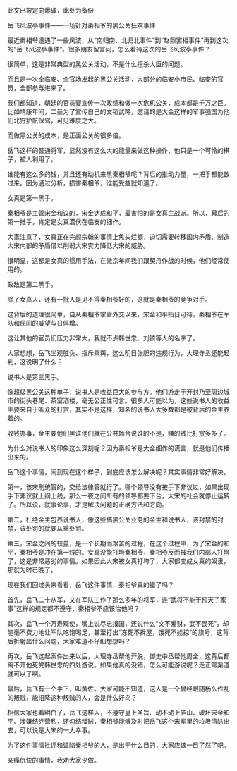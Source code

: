 此文已被定向爆破，此处为备份

岳飞风波亭事件——一场针对秦相爷的黑公关狂欢事件

最近秦相爷遭遇了一些风波，从“南归南、北归北事件”到“赵鼎罢相事件”再到这次的“岳飞风波亭事件”。很多朋友留言问，怎么看待这次的岳飞风波亭事件？

很简单，这是非常典型的黑公关活动，不是什么擅杀大臣的问题。

而且是一次全临安、全官场发起的黑公关活动，大部分的临安小市民、临安的官员，全部参与进来了。

我们都知道，朝廷的官员要宣传一次政绩和做一次危机公关，成本都是千万之巨。比如靖康年间，二圣为了宣传自己的文韬武略，邀请的是大金这样的军事强国为他们北狩护航保驾，可见难度之大。

而做黑公关的成本，是正面公关的很多倍。

岳飞这样的普通将军，显然没有这么大的能量来做这种操作，他只是一个可怜的棋子，被人利用了。

谁能有这么多的钱，并且还有动机来黑秦相爷呢？背后的推动力量，一把手都能数过来。因为通过分析，损害秦相爷，谁能受益就知道了。

女真是第一黑手。

秦相爷是主管宋金和议的，宋金达成和平，最害怕的是女真主战派。所以，幕后的第一推手，肯定是女真潜伏在临安的细作。

大家注意了，女真正在完颜宗翰的事情上焦头烂额，迫切需要转移国内矛盾、制造大宋内部的矛盾借以削弱大宋实力降低大宋的威胁。

很明显，这都是女真的惯用手法，在徽宗年间我们跟契丹作战的时候，他们经常使用的。

政敌是第二黑手。

除了女真人，还有一批人是见不得秦相爷好的，这就是秦相爷的竞争对手。

这背后的道理很简单，自从秦相爷掌管外交以来，宋金和平指日可待，秦相爷在军队和民间的威望与日俱增。

这让其他的官员们压力非常大，我就不点韩世忠、刘锜等人的名字了。

大家想想，岳飞坐观胜负、指斥乘舆，这么明目张胆的违规行为，大理寺丞还能轻判，这说明了什么？

说书人是第三黑手。

像超级黑公关这种单子，说书人是收益巨大的参与方。他们游走于开封乃至周边城市的街头巷尾、茶室酒楼，毫无公正性可言。很多人可能以为，这些说书人的收益主要来自于听众的打赏，其实不是这样，知名的说书人大多数都是被背后的金主养着的。

收钱办事，金主要他们黑谁他们就在公共场合说谁的不是，赚的钱比打赏多多了。

为什么对说书人的印象这么深刻呢？因为秦相爷是大金细作的谎言，就是他们传播出来的。

岳飞这个事情，闹到现在这个样子，到底应该怎么解决呢？其实事情非常好解决。

第一，该宋刑统管的，交给法律管就行了。哪个领导没有被手下非议过，如果出现手下非议就上纲上线，那么一夜之间所有的领导都要下台，大宋的社会就停止运转了。所以说，就事论事，才是解决问题的正确方法和方向。

第二，杜绝金主包养说书人，像这些搞黑公关业务的金主和说书人，该封禁的封禁，该处罚的就要从重处罚。

第三，宋金之间的较量，是一个长期而艰苦的过程，在这个过程中，为了宋金的和平，秦相爷是冲在第一线的。女真没能打垮秦相爷，秦相爷反而被我们内部人打垮了，这是非常恶劣的事情。如果因此大宋被女真打垮了，大家都变成女真的奴隶，那就为时已晚了。

现在我们回过头来看看，岳飞这件事情，秦相爷真的错了吗？

首先，岳飞二十从军，又在军队工作了那么多年的将军，连“武将不能干预天子家事”这样的规定都不遵守，秦相爷不应该治他吗？

其次，岳飞一个万寿观使，嘴上说尽忠报国，还说什么“文不爱财，武不畏死”，却能毫不费力地让军队吃饱喝足，甚至打出“冻死不拆屋，饿死不掳掠”的旗号，这背后折射出什么问题，大家难道不仔细想想吗？

再次，岳飞这起案件出来以后，大理寺丞帮他开脱，御史中丞帮他周全，这背后都离不开他死党韩世忠的四处游说。如果他真的没错，怎么可能游说呢？走正常渠道就可以了啊。

最后，岳飞有一个手下，叫黄佐。大家可能不知道，这人是一个曾经跟随杨么作乱的叛贼，能招降这种叛贼的人，会是什么好鸟？

相信大家也看明白了，岳飞这样人，不遵守皇上圣旨、动不动上庐山、破坏宋金和平、涉嫌结党营私，还勾结叛贼，秦相爷能够及时把岳飞这个宋军里的垃圾清除出去，可以说是大宋的一大幸事。

为了这件事情批评和诬陷秦相爷的人，是出于什么目的，大家应该一目了然了吧。

亲痛仇快的事情，我劝大家少做。

